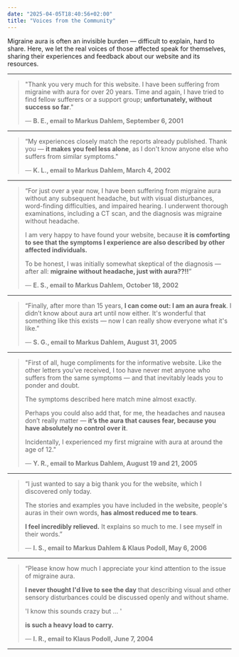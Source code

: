 ```yaml
---
date: "2025-04-05T18:40:56+02:00"
title: "Voices from the Community"
---
```


Migraine aura is often an invisible burden — difficult to explain, hard to share. Here, we let the real voices of those affected speak for themselves, sharing their experiences and feedback about our website and its resources.



---

> "Thank you very much for this website. I have been suffering from migraine with aura for over 20 years. Time and again, I have tried to find fellow sufferers or a support group; **unfortunately, without success so far**."
>
> <span style="color: grey;">— <strong>B. E., email to Markus Dahlem, September 6, 2001</strong></span>

---

> “My experiences closely match the reports already published. Thank you — **it makes you feel less alone**, as I don't know anyone else who suffers from similar symptoms."
>
> <span style="color: grey;">— <strong>K. L., email to Markus Dahlem, March 4, 2002</strong></span>

---

> “For just over a year now, I have been suffering from migraine aura without any subsequent headache, but with visual disturbances, word-finding difficulties, and impaired hearing. I underwent thorough examinations, including a CT scan, and the diagnosis was migraine without headache.
>
> I am very happy to have found your website, because **it is comforting to see that the symptoms I experience are also described by other affected individuals.**
>
> To be honest, I was initially somewhat skeptical of the diagnosis — after all: **migraine without headache, just with aura??!!**”
>
> <span style="color: grey;">— <strong>E. S., email to Markus Dahlem, October 18, 2002</strong></span>

---

> “Finally, after more than 15 years, **I can come out: I am an aura freak**. I didn’t know about aura art until now either. It's wonderful that something like this exists — now I can really show everyone what it's like.”
>
> <span style="color: grey;">— <strong>S. G., email to Markus Dahlem, August 31, 2005</strong></span>

---

> "First of all, huge compliments for the informative website. Like the other letters you’ve received, I too have never met anyone who suffers from the same symptoms — and that inevitably leads you to ponder and doubt.
>
> The symptoms described here match mine almost exactly.
>
> Perhaps you could also add that, for me, the headaches and nausea don’t really matter — **it’s the aura that causes fear, because you have absolutely no control over it**.
>
> Incidentally, I experienced my first migraine with aura at around the age of 12."
>
> <span style="color: grey;">— <strong>Y. R., email to Markus Dahlem, August 19 and 21, 2005</strong></span>

---

> “I just wanted to say a big thank you for the website, which I discovered only today.
>
> The stories and examples you have included in the website, people's auras in their own words, **has almost reduced me to tears**.
>
> **I feel incredibly relieved.** It explains so much to me. I see myself in their words.”
>
> <span style="color: grey;">— <strong>I. S., email to Markus Dahlem & Klaus Podoll, May 6, 2006</strong></span>

---

> “Please know how much I appreciate your kind attention to the issue of migraine aura.
>
> **I never thought I'd live to see the day** that describing visual and other sensory disturbances could be discussed openly and without shame.
>
> 'I know this sounds crazy but … '
>
> **is such a heavy load to carry.**
>
> <span style="color: grey;">— <strong>I. R., email to Klaus Podoll, June 7, 2004</strong></span>

---
